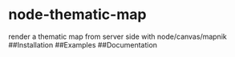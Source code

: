 # node-thematic-map
render a thematic map from server side with node/canvas/mapnik
##Installation
##Examples
##Documentation
